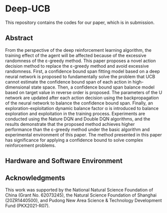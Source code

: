 # Deep-UCB
This repository contains the codes for our paper, which is in submission.
## Abstract
From the perspective of the deep reinforcement learning algorithm, the training effect of the agent will be affected because of the excessive randomness of the ε-greedy method. This paper proposes a novel action decision method to replace the ε-greedy method and avoid excessive randomness. First, a confidence bound span fitting model based on a deep neural network is proposed to fundamentally solve the problem that UCB cannot estimate the confidence bound span of each action in high-dimensional state space. Then, a confidence bound span balance model based on target value in reverse order is proposed. The parameters of the U network are updated after each action decision using the backpropagation of the neural network to balance the confidence bound span. Finally, an exploration-exploitation dynamic balance factor α is introduced to balance exploration and exploitation in the training process. Experiments are conducted using the Nature DQN and Double DQN algorithms, and the results demonstrate that the proposed method achieves higher performance than the ε-greedy method under the basic algorithm and experimental environment of this paper. The method presented in this paper has significance for applying a confidence bound to solve complex reinforcement problems.
## Hardware and Software Environment


## Acknowledgments
This work was supported by the National Natural Science Foundation of China (Grant No. 62073245), the Natural Science Foundation of Shanghai (20ZR1440500), and Pudong New Area Science & Technology Development Fund (PKX2021-R07).
